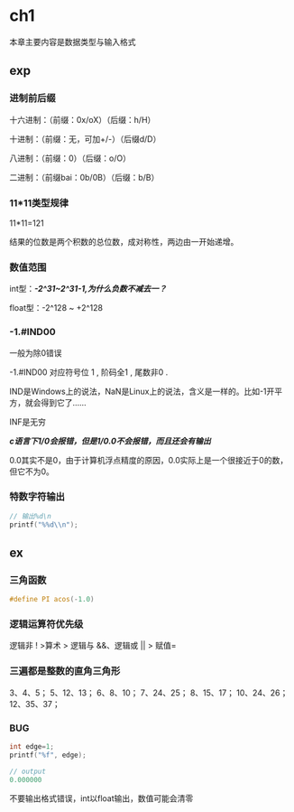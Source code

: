 # ch1

本章主要内容是数据类型与输入格式

## exp

### 进制前后缀

十六进制：（前缀：0x/oX）（后缀：h/H）

十进制：（前缀：无，可加+/-）（后缀d/D）

八进制：（前缀：0）（后缀：o/O）

二进制：（前缀bai：0b/0B）（后缀：b/B）

### 11*11类型规律

11*11=121

结果的位数是两个积数的总位数，成对称性，两边由一开始递增。

### 数值范围

int型：***-2^31~2^31-1,为什么负数不减去一？***

float型：-2^128 ~ +2^128

### -1.#IND00

一般为除0错误

-1.#IND00 对应符号位 1 , 阶码全1 , 尾数非0 .

IND是Windows上的说法，NaN是Linux上的说法，含义是一样的。比如-1开平方，就会得到它了……

INF是无穷

***c语言下1/0会报错，但是1/0.0不会报错，而且还会有输出***

0.0其实不是0，由于计算机浮点精度的原因，0.0实际上是一个很接近于0的数，但它不为0。

### 特数字符输出

```c
// 输出%d\n
printf("%%d\\n");
```

## ex

### 三角函数

```C
#define PI acos(-1.0)
```

### 逻辑运算符优先级

逻辑非 ! >算术 > 逻辑与 &&、逻辑或 || > 赋值=

### 三遍都是整数的直角三角形

3、4、5；
5、12、13；
6、8、10；
7、24、25；
8、15、17；
10、24、26；
12、35、37；

### BUG

```C
int edge=1;
printf("%f", edge);

// output
0.000000
```

不要输出格式错误，int以float输出，数值可能会清零